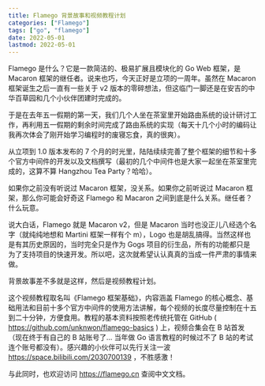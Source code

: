 ```yaml
---
title: Flamego 背景故事和视频教程计划
categories: ["Flamego"]
tags: ["go", "flamego"]
date: 2022-05-01
lastmod: 2022-05-01
---
```


Flamego 是什么？它是一款简洁的、极易扩展且模块化的 Go Web 框架，是 Macaron 框架的继任者。说来也巧，今天正好是立项的一周年。虽然在 Macaron 框架诞生之后一直有一些关于 v2 版本的零碎想法，但这临门一脚还是在安吉的中华百草园和几个小伙伴团建时完成的。

于是在去年五一假期的第一天，我们几个人坐在茶室里开始路由系统的设计研讨工作，再利用五一假期的剩余时间完成了路由系统的实现（每天十几个小时的编码让我再次体会了刚开始学习编程时的废寝忘食，真的很爽）。

从立项到 1.0 版本发布的 7 个月的时光里，陆陆续续完善了整个框架的细节和十多个官方中间件的开发以及文档撰写（最初的几个中间件也是大家一起坐在茶室里完成的，这算不算 Hangzhou Tea Party？哈哈）。

如果你之前没有听说过 Macaron 框架，没关系。如果你之前听说过 Macaron 框架，那么你可能会好奇这 Flamego 和 Macaron 之间到底是什么关系。继任者？什么玩意。

说大白话，Flamego 就是 Macaron v2，但是 Macaron 当时也没正儿八经选个名字（就纯纯地想和 Martini 框架一样有个 m），Logo 也是胡乱搞得。当然这样也是有其历史原因的，当时完全只是作为 Gogs 项目的衍生品，所有的功能都只是为了支持项目的快速开发。所以吧，这次就希望认认真真的当成一件严肃的事情来做。

背景故事差不多就是这样，然后是视频教程计划。

这个视频教程取名叫《Flamego 框架基础》，内容涵盖 Flamego 的核心概念、基础用法和目前十多个官方中间件的使用方法讲解，每个视频的长度尽量控制在十五到二十分钟，方便食用。教程的基本资料按照老传统托管在 GitHub ( https://github.com/unknwon/flamego-basics ) 上，视频合集会在 B 站首发（现在终于有自己的 B 站账号了... 当年做 Go 语言教程的时候过不了 B 站的考试连个账号都没有）。感兴趣的小伙伴可以先行关注一波 https://space.bilibili.com/2030700139 ，不胜感激！

与此同时，也欢迎访问 https://flamego.cn 查阅中文文档。